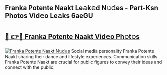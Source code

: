 ## Franka Potente Naakt Le𝚊k𝚎d N𝚞𝚍es - Part-Ksn Photos Vid𝚎o Le𝚊ks 6aeGU

# <h2><a href="http://fb6v2k.evod.top/?m=Franka+Potente+Naakt">🔗 👉🔴 Franka Potente Naakt Vid𝚎o Ph𝚘t𝚘s</a></h2>

[![Franka Potente Naakt N𝚞d𝚎s](https://i.imgur.com/8V9OHl7.gif)](http://fb6v2k.evod.top/?m=Franka+Potente+Naakt)
Social media personality Franka Potente Naakt sharing their dance and lifestyle experiences. Communication skills Franka Potente Naakt are crucial for public figures to convey their ideas and connect with the public. 
